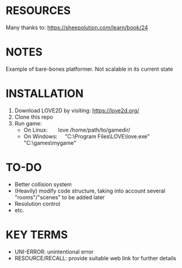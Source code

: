 # RESOURCES
Many thanks to:  https://sheepolution.com/learn/book/24

# NOTES
Example of bare-bones platformer. Not scalable in its current state

# INSTALLATION
1. Download LOVE2D by visiting: https://love2d.org/
2. Clone this repo
3. Run game:
    + On Linux: &nbsp; &nbsp; &nbsp; love /home/path/to/gamedir/
    + On Windows: &nbsp; &nbsp; "C:\Program Files\LOVE\love.exe" "C:\games\mygame"

# TO-DO
+ Better collision system
+ (Heavily) modify code structure, taking into account several "rooms"/"scenes" to be added later
+ Resolution control
+ etc.

# KEY TERMS
+ UNI-ERROR: unintentional error
+ RESOURCE/RECALL: provide suitable web link for further details
